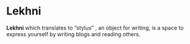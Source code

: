 # Lekhni
**Lekhni** which translates to “stylus” , an object for writing, is a space to express yourself by writing blogs and reading others.

